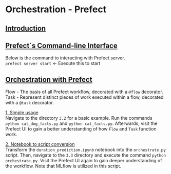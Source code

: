 
# Orchestration - Prefect

## <ins>Introduction</ins>

## <ins>Prefect`s Command-line Interface</ins>
Below is the command to interacting with Prefect server.
<br />
`prefect server start` <- Execute this to start

## <ins>Orchestration with Prefect</ins>
Flow - The basis of all Prefect workflow, decorated with a `@flow` decorator.
<br>
Task - Represent distinct pieces of work executed within a flow, decorated with a `@task` decorator.

<ins>1. Simple usage</ins>
<br>
Navigate to the directory `3.2` for a basic example. Run the commands `python cat_dog_facts.py` and `python cat_facts.py`. Afterwards, visit the Prefect UI to gain a better understanding of how `Flow` and `Task` function work.

<ins>2. Notebook to script conversion</ins>
<br>
Transform the `duration_prediction.ipynb` notebook into the `orchestrate.py` script. Then, navigate to the `3.3` directory and execute the command `python orchestrate.py`. Visit the Prefect UI again to gain deeper understanding of the workflow. Note that MLflow is utilized in this script.